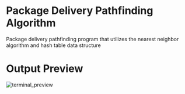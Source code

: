 # Package Delivery Pathfinding Algorithm
Package delivery pathfinding program that utilizes the nearest neighbor algorithm and hash table data structure

# Output Preview
![terminal_preview](https://github.com/drewmarsh/package-delivery-pathfinding-algorithm/assets/78824781/1cff66d0-a264-4724-ac7a-7cbb711fc6bb)

